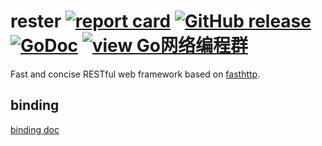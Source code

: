 # rester [![report card](https://goreportcard.com/badge/github.com/henrylee2cn/rester?style=flat-square)](http://goreportcard.com/report/henrylee2cn/rester) [![GitHub release](https://img.shields.io/github/release/henrylee2cn/rester.svg?style=flat-square)](https://github.com/henrylee2cn/rester/releases) [![GoDoc](https://img.shields.io/badge/godoc-reference-blue.svg?style=flat-square)](http://godoc.org/github.com/henrylee2cn/rester) [![view Go网络编程群](https://img.shields.io/badge/官方QQ群-Go网络编程(42730308)-27a5ea.svg?style=flat-square)](http://jq.qq.com/?_wv=1027&k=fzi4p1)

Fast and concise RESTful web framework based on [fasthttp](https://github.com/valyala/fasthttp).

## binding

[binding doc](https://github.com/henrylee2cn/rester/blob/master/binding/README.md)
